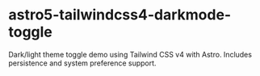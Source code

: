 # astro5-tailwindcss4-darkmode-toggle 
 Dark/light theme toggle demo using Tailwind CSS v4 with Astro. Includes persistence and system preference support.
